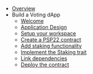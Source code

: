 <!-- docs/_sidebar.md -->

* [Overview](/)
* Build a Voting dApp
	* [Welcome](voting-dapp/start.md)
    * [Application Design](voting-dapp/architecture.md)
    * [Setup your workspace](voting-dapp/setup.md)
    * [Create a PSP22 contract](voting-dapp/create-psp22.md)
    * [Add staking functionality](voting-dapp/customize-psp22.md)
    * [Implement the Staking trait](voting-dapp/impl-staking.md)
    * [Link dependencies](voting-dapp/dependencies.md)
    * [Deploy the contract](voting-dapp/deploy.md)
